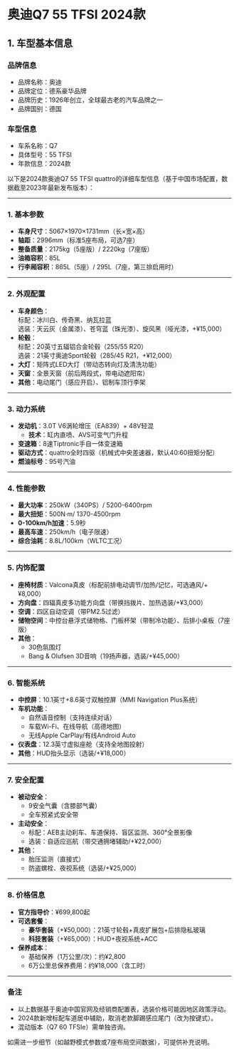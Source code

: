 
# 奥迪Q7 55 TFSI 2024款
## 1. 车型基本信息
### 品牌信息
- 品牌名称：奥迪
- 品牌定位：德系豪华品牌
- 品牌历史：1926年创立，全球最古老的汽车品牌之一
- 品牌国别：德国

### 车型信息
- 车系名称：Q7
- 具体型号：55 TFSI
- 年款信息：2024款

以下是2024款奥迪Q7 55 TFSI quattro的详细车型信息（基于中国市场配置，数据截至2023年最新发布版本）：

---

### **1. 基本参数**
- **车身尺寸**：5067×1970×1731mm（长×宽×高）
- **轴距**：2996mm（标准5座布局，可选7座）
- **整备质量**：2175kg（5座版）/ 2220kg（7座版）
- **油箱容积**：85L
- **行李厢容积**：865L（5座）/ 295L（7座，第三排启用时）

---

### **2. 外观配置**
- **车身颜色**：  
  标配：冰川白、传奇黑、纳瓦拉蓝  
  选装：天云灰（金属漆）、苍穹蓝（珠光漆）、旋风黑（哑光漆，+¥15,000）
- **轮毂**：  
  标配：20英寸五辐铝合金轮毂（255/55 R20）  
  选装：21英寸奥迪Sport轮毂（285/45 R21，+¥12,000）
- **大灯**：矩阵式LED大灯（带动态转向灯及清洗功能）
- **天窗**：全景天窗（前后两段式，带电动遮阳帘）
- **其他**：电动尾门（感应开启）、铝制车顶行李架

---

### **3. 动力系统**
- **发动机**：3.0T V6涡轮增压（EA839）+ 48V轻混  
  - **技术**：缸内直喷、AVS可变气门升程
- **变速箱**：8速Tiptronic手自一体变速箱
- **驱动方式**：quattro全时四驱（机械式中央差速器，默认40:60扭矩分配）
- **燃油标号**：95号汽油

---

### **4. 性能参数**
- **最大功率**：250kW（340PS）/ 5200-6400rpm
- **最大扭矩**：500N·m/ 1370-4500rpm
- **0-100km/h加速**：5.9秒
- **最高车速**：250km/h（电子限速）
- **综合油耗**：8.8L/100km（WLTC工况）

---

### **5. 内饰配置**
- **座椅材质**：Valcona真皮（标配前排电动调节/加热/记忆，可选通风/+¥8,000）
- **方向盘**：四辐真皮多功能方向盘（带换挡拨片、加热选装/+¥3,000）
- **空调**：四区自动空调（带PM2.5过滤）
- **储物空间**：中控台悬浮式储物格、门板杯架（带制冷功能）、后排小桌板（7座版）
- **其他**：  
  - 30色氛围灯  
  - Bang & Olufsen 3D音响（19扬声器，选装/+¥45,000）

---

### **6. 智能系统**
- **中控屏**：10.1英寸+8.6英寸双触控屏（MMI Navigation Plus系统）
- **车机功能**：  
  - 自然语音控制（支持连续对话）  
  - 车载Wi-Fi、在线导航（高德地图）  
  - 无线Apple CarPlay/有线Android Auto
- **仪表盘**：12.3英寸虚拟座舱（支持全地图投射）
- **其他**：HUD抬头显示（选装/+¥18,000）

---

### **7. 安全配置**
- **被动安全**：  
  - 9安全气囊（含膝部气囊）  
  - 全车预紧式安全带
- **主动安全**：  
  - 标配：AEB主动刹车、车道保持、盲区监测、360°全景影像  
  - 选装：自适应巡航（带交通拥堵辅助/+¥22,000）
- **其他**：  
  - 胎压监测（直接式）  
  - 防盗螺栓、夜视系统（选装/+¥25,000）

---

### **8. 价格信息**
- **官方指导价**：¥699,800起  
- **可选套餐**：  
  - **豪华套装**（+¥50,000）：21英寸轮毂+真皮扩展包+后排隐私玻璃  
  - **科技套装**（+¥65,000）：HUD+夜视系统+ACC  
- **保养成本**：  
  - 基础保养（1万公里/次）：约¥2,800  
  - 6万公里总保养费用：约¥18,000（含工时）

---

### **备注**  
- 以上数据基于奥迪中国官网及经销商配置表，选装价格可能因地区政策浮动。  
- 2024款新增标配车道居中辅助，取消老款脚踢感应尾门（改为按键式）。  
- 混动版本（Q7 60 TFSIe）需单独咨询。  

如需进一步细节（如越野模式参数或7座布局空间数据），可提供补充说明。

